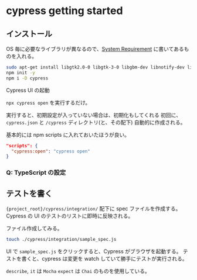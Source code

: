 # cypress getting started

## インストール

OS 毎に必要なライブラリが異なるので、[System Requirement](https://docs.cypress.io/guides/getting-started/installing-cypress#System-requirements) に書いてあるものを入れる。

```bash
sudo apt-get install libgtk2.0-0 libgtk-3-0 libgbm-dev libnotify-dev libgconf-2-4 libnss3 libxss1 libasound2 libxtst6 xauth xvfb
npm init -y
npm i -D cypress
```

Cypress UI の起動

`npx cypress open` を実行するだけ。

実行すると、初期設定が入っていない場合は、初期化もしてくれる
初回に、`cypress.json` と `/cypress` ディレクトリ(と、その配下) 自動的に作成される。



基本的には npm scripts に入れておいたほうが良い。

```package.json
"scripts": {
  "cypress:open": "cypress open"
}
```

### Q: TypeScript の設定
## テストを書く

`{project_root}/cypress/integration/` 配下に spec ファイルを作成する。
Cypress の UI のテストのリストに即時に反映される。

ファイル作成してみる。

```bash
touch ./cypress/integration/sample_spec.js
```

UI で `sample_spec.js` をクリックすると、Cypress がブラウザを起動する。
テストを書くと、cypress は変更を watch していて勝手にテストが実行される。

`describe`, `it` は `Mocha`
`expect` は `Chai` のものを使用している。
